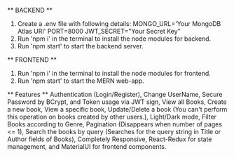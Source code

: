 ** BACKEND **
1. Create a .env file with following details:
    MONGO_URL='Your MongoDB Atlas URI'
    PORT=8000
    JWT_SECRET="Your Secret Key"
2. Run 'npm i' in the terminal to install the node modules for backend.
3. Run 'npm start' to start the backend server.

** FRONTEND **
1. Run 'npm i' in the terminal to install the node modules for frontend.
2. Run 'npm start' to start the MERN web-app.

** Features **
Authentication (Login/Register),
Change UserName,
Secure Password by BCrypt, and Token usage via JWT sign,
View all Books,
Create a new book,
View a specific book,
Update/Delete a book (You can't perform this operation on books created by other users.),
Light/Dark mode,
Filter Books according to Genre,
Pagination (Disappears when number of pages <= 1),
Search the books by query (Searches for the query string in Title or Author fields of Books),
Completely Responsive,
React-Redux for state management, and MaterialUI for frontend components.
